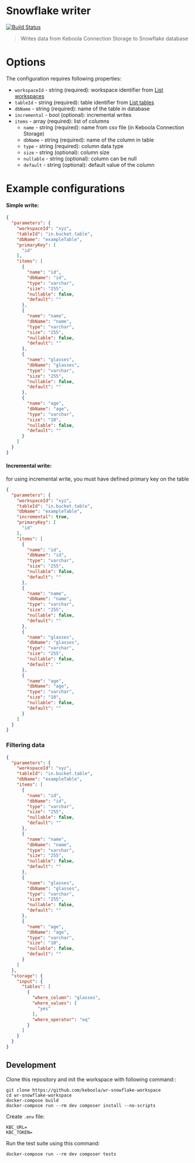 # Snowflake writer
[![Build Status](https://travis-ci.com/keboola/wr-snowflake-workspace.svg?branch=master)](https://travis-ci.org/keboola/db-writer-snowflake)

> Writes data from Keboola Connection Storage to Snowflake database

# Options
The configuration requires following properties:

- `workspaceId` - string (required): workspace identifier from [List workspaces](https://keboola.docs.apiary.io/#reference/workspaces/workspaces-collection/list-workspaces)
- `tableId` - string (required): table identifier from [List tables](https://keboola.docs.apiary.io/#reference/tables/list-tables/list-all-tables)
- `dbName` - string (required): name of the table in database
- `incremental` - bool (optional): incremental writes
- `items` - array (required): list of columns
    - `name` - string (required): name from csv file (in Keboola Connection Storage)
    - `dbName` - string (required): name of the column in table
    - `type` - string (required): column data type
    - `size` - string (optional): column size
    - `nullable` - string (optional): column can be null
    - `default` - string (optional): default value of the column

# Example configurations

#### Simple write:
```json
{
  "parameters": {
    "workspaceId": "xyz",
    "tableId": "in.bucket.table",
    "dbName": "exampleTable",
    "primaryKey": [
      "id"
    ],
    "items": [
      {
        "name": "id",
        "dbName": "id",
        "type": "varchar",
        "size": "255",
        "nullable": false,
        "default": ""
      },
      {
        "name": "name",
        "dbName": "name",
        "type": "varchar",
        "size": "255",
        "nullable": false,
        "default": ""
      },
      {
        "name": "glasses",
        "dbName": "glasses",
        "type": "varchar",
        "size": "255",
        "nullable": false,
        "default": ""
      },
      {
        "name": "age",
        "dbName": "age",
        "type": "varchar",
        "size": "10",
        "nullable": false,
        "default": ""
      }
    ]
  }
}
```

#### Incremental write:

for using incremental write, you must have defined primary key on the table

```json
{
  "parameters": {
    "workspaceId": "xyz",
    "tableId": "in.bucket.table",
    "dbName": "exampleTable",
    "incremental": true,
    "primaryKey": [
      "id"
    ],
    "items": [
      {
        "name": "id",
        "dbName": "id",
        "type": "varchar",
        "size": "255",
        "nullable": false,
        "default": ""
      },
      {
        "name": "name",
        "dbName": "name",
        "type": "varchar",
        "size": "255",
        "nullable": false,
        "default": ""
      },
      {
        "name": "glasses",
        "dbName": "glasses",
        "type": "varchar",
        "size": "255",
        "nullable": false,
        "default": ""
      },
      {
        "name": "age",
        "dbName": "age",
        "type": "varchar",
        "size": "10",
        "nullable": false,
        "default": ""
      }
    ]
  }
}
```

### Filtering data
```json
{
  "parameters": {
    "workspaceId": "xyz",
    "tableId": "in.bucket.table",
    "dbName": "exampleTable",
    "items": [
      {
        "name": "id",
        "dbName": "id",
        "type": "varchar",
        "size": "255",
        "nullable": false,
        "default": ""
      },
      {
        "name": "name",
        "dbName": "name",
        "type": "varchar",
        "size": "255",
        "nullable": false,
        "default": ""
      },
      {
        "name": "glasses",
        "dbName": "glasses",
        "type": "varchar",
        "size": "255",
        "nullable": false,
        "default": ""
      },
      {
        "name": "age",
        "dbName": "age",
        "type": "varchar",
        "size": "10",
        "nullable": false,
        "default": ""
      }
    ]
  },
  "storage": {
    "input": {
      "tables": [
        {
          "where_column": "glasses",
          "where_values": [
            "yes"
          ],
          "where_operator": "eq"
        }
      ]
    }
  }
}

```

## Development

Clone this repository and init the workspace with following command::

```
git clone https://github.com/keboola/wr-snowflake-workspace
cd wr-snowflake-workspace
docker-compose build
docker-compose run --rm dev composer install --no-scripts
```

Create `.env` file:

```dotenv
KBC_URL=
KBC_TOKEN=
```

Run the test suite using this command:

```
docker-compose run --rm dev composer tests
```
 
